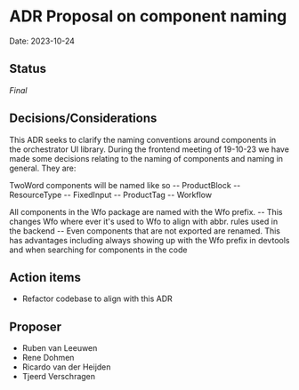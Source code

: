 # ADR Proposal on component naming 

Date: 2023-10-24

## Status

*Final*

## Decisions/Considerations
This ADR seeks to clarify  the naming conventions around components in the orchestrator UI library. During the frontend meeting of 19-10-23 we have made some decisions relating to the naming of components and naming in general. They are:

TwoWord components will be named like so
-- ProductBlock
-- ResourceType
-- FixedInput
-- ProductTag
-- Workflow

All components in the Wfo package are named with the Wfo prefix.
-- This changes Wfo where ever it's used to Wfo to align with abbr. rules used in the backend
-- Even components that are not exported are renamed. This has advantages including always showing up with the Wfo prefix in devtools and when searching for components in the code


## Action items
- Refactor codebase to align with this ADR

## Proposer
- Ruben van Leeuwen
- Rene Dohmen
- Ricardo van der Heijden
- Tjeerd Verschragen


